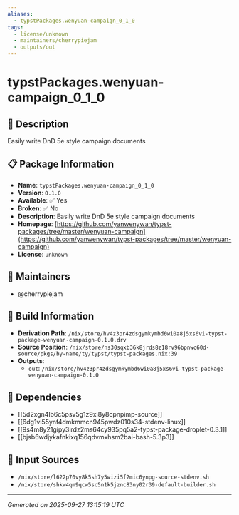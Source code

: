 ```yaml
---
aliases:
  - typstPackages.wenyuan-campaign_0_1_0
tags:
  - license/unknown
  - maintainers/cherrypiejam
  - outputs/out
---
```


# typstPackages.wenyuan-campaign_0_1_0

## 📝 Description

Easily write DnD 5e style campaign documents

## 📋 Package Information

- **Name**: `typstPackages.wenyuan-campaign_0_1_0`
- **Version**: `0.1.0`
- **Available**: ✅ Yes
- **Broken**: ✅ No
- **Description**: Easily write DnD 5e style campaign documents
- **Homepage**: [https://github.com/yanwenywan/typst-packages/tree/master/wenyuan-campaign](https://github.com/yanwenywan/typst-packages/tree/master/wenyuan-campaign)
- **License**: `unknown`
## 👥 Maintainers

- @cherrypiejam


## 🔧 Build Information

- **Derivation Path**: `/nix/store/hv4z3pr4zdsgymkymbd6wi0a8j5xs6vi-typst-package-wenyuan-campaign-0.1.0.drv`
- **Source Position**: `/nix/store/ns30sqxb36k8jrds8z18rv96bpnwc60d-source/pkgs/by-name/ty/typst/typst-packages.nix:39`
- **Outputs**:
  - `out`:  `/nix/store/hv4z3pr4zdsgymkymbd6wi0a8j5xs6vi-typst-package-wenyuan-campaign-0.1.0`

## 🔗 Dependencies

- [[5d2xgn4lb6c5psv5g1z9xi8y8cpnpimp-source]]
- [[6dg1vi55ynf4dmkmmcn945pwdz010s34-stdenv-linux]]
- [[9s4m8y21gipy3lrdz2ms64cy935pq5a2-typst-package-droplet-0.3.1]]
- [[bjsb6wdjykafnkixq156qdvmxhsm2bai-bash-5.3p3]]

## 📁 Input Sources

- `/nix/store/l622p70vy8k5sh7y5wizi5f2mic6ynpg-source-stdenv.sh`
- `/nix/store/shkw4qm9qcw5sc5n1k5jznc83ny02r39-default-builder.sh`

---
*Generated on 2025-09-27 13:15:19 UTC*
